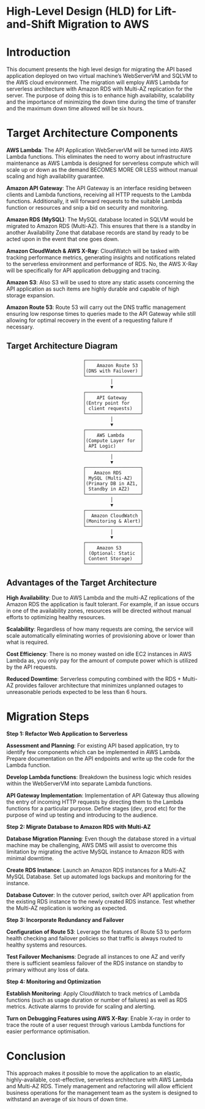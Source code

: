 # High-Level Design (HLD) for Lift-and-Shift Migration to AWS

# Introduction
This document presents the high level design for migrating the API based application deployed on two virtual machine’s WebServerVM and SQLVM to the AWS cloud environment. The migration will employ AWS Lambda for serverless architecture with Amazon RDS with Multi-AZ replication for the server. The purpose of doing this is to enhance high availability, scalability and the importance of minimizing the down time during the time of transfer and the maximum down time allowed will be six hours.

# Target Architecture Components

**AWS Lambda**: The API Application WebServerVM will be turned into AWS Lambda functions. This eliminates the need to worry about infrastructure maintenance as AWS Lambda is designed for serverless compute which will scale up or down as the demand BECOMES MORE OR LESS without manual scaling and high availability guarantee.

**Amazon API Gateway**: The API Gateway is an interface residing between clients and Lambda functions, receiving all HTTP requests to the Lambda functions. Additionally, it will forward requests to the suitable Lambda function or resources and snip a bid on security and monitoring.

**Amazon RDS (MySQL)**: The MySQL database located in SQLVM would be migrated to Amazon RDS (Multi-AZ). This ensures that there is a standby in another Availability Zone that database records are stand by ready to be acted upon in the event that one goes down.

**Amazon CloudWatch & AWS X-Ray**: CloudWatch will be tasked with tracking performance metrics, generating insights and notifications related to the serverless environment and performance of RDS. No, the AWS X-Ray will be specifically for API application debugging and tracing.

**Amazon S3**: Also S3 will be used to store any static assets concerning the API application as such items are highly durable and capable of high storage expansion.

**Amazon Route 53**: Route 53 will carry out the DNS traffic management ensuring low response times to queries made to the API Gateway while still allowing for optimal recovery in the event of a requesting failure if necessary.

## Target Architecture Diagram

                                ┌────────────────────┐
                                │    Amazon Route 53 │
                                │(DNS with Failover) │
                                └────────────────────┘
                                          │
                                          ▼
                                ┌────────────────────┐
                                │    API Gateway     │
                                │(Entry point for    │
                                │ client requests)   │
                                └────────────────────┘
                                          │
                                          ▼
                                ┌────────────────────┐
                                │    AWS Lambda      │
                                │(Compute Layer for  │
                                │ API Logic)         │
                                └────────────────────┘
                                          │
                                          ▼
                                ┌────────────────────┐
                                │   Amazon RDS       │
                                │ MySQL (Multi-AZ)   │
                                │(Primary DB in AZ1, │
                                │ Standby in AZ2)    │
                                └────────────────────┘
                                          │
                                          ▼
                                ┌────────────────────┐
                                │  Amazon CloudWatch │
                                │(Monitoring & Alert)│
                                └────────────────────┘
                                          │
                                          ▼
                                ┌────────────────────┐
                                │    Amazon S3       │
                                │ (Optional: Static  │
                                │ Content Storage)   │
                                └────────────────────┘



## Advantages of the Target Architecture

**High Availability**: Due to AWS Lambda and the multi-AZ replications of the Amazon RDS the application is fault tolerant. For example, if an issue occurs in one of the availability zones, resources will be directed without manual efforts to optimizing healthy resources.

**Scalability**: Regardless of how many requests are coming, the service will scale automatically eliminating worries of provisioning above or lower than what is required.

**Cost Efficiency**: There is no money wasted on idle EC2 instances in AWS Lambda as, you only pay for the amount of compute power which is utilized by the API requests.

**Reduced Downtime**: Serverless computing combined with the RDS + Multi-AZ provides failover architecture that minimizes unplanned outages to unreasonable periods expected to be less than 6 hours.


# Migration Steps

**Step 1: Refactor Web Application to Serverless**

**Assessment and Planning**: For existing API based application, try to identify few components which can be implemented in AWS Lambda. Prepare documentation on the API endpoints and write up the code for the Lambda function.

**Develop Lambda functions**: Breakdown the business logic which resides within the WebServerVM into separate Lambda functions.

**API Gateway Implementation**: Implementation of API Gateway thus allowing the entry of incoming HTTP requests by directing them to the Lambda functions for a particular purpose. Define stages (dev, prod etc) for the purpose of wind up testing and introducing to the audience.

**Step 2: Migrate Database to Amazon RDS with Multi-AZ**

**Database Migration Planning**: Even though the database stored in a virtual machine may be challenging, AWS DMS will assist to overcome this limitation by migrating the active MySQL instance to Amazon RDS with minimal downtime.

**Create RDS Instance**: Launch an Amazon RDS instances for a Multi-AZ MySQL Database. Set up automated logs backups and monitoring for the instance.

**Database Cutover**: In the cutover period, switch over API application from the existing RDS instance to the newly created RDS instance. Test whether the Multi-AZ replication is working as expected.

**Step 3: Incorporate Redundancy and Failover**

**Configuration of Route 53**: Leverage the features of Route 53 to perform health checking and failover policies so that traffic is always routed to healthy systems and resources.

**Test Failover Mechanisms**: Degrade all instances to one AZ and verify there is sufficient seamless failover of the RDS instance on standby to primary without any loss of data.

**Step 4: Monitoring and Optimization**

**Establish Monitoring**: Apply CloudWatch to track metrics of Lambda functions (such as usage duration or number of failures) as well as RDS metrics. Activate alarms to provide for scaling and alerting.

**Turn on Debugging Features using AWS X-Ray**: Enable X-ray in order to trace the route of a user request through various Lambda functions for easier performance optimisation.

# Conclusion

This approach makes it possible to move the application to an elastic, highly-available, cost-effective, serverless architecture with AWS Lambda and Multi-AZ RDS. Timely management and refactoring will allow efficient business operations for the management team as the system is designed to withstand an average of six hours of down time.
